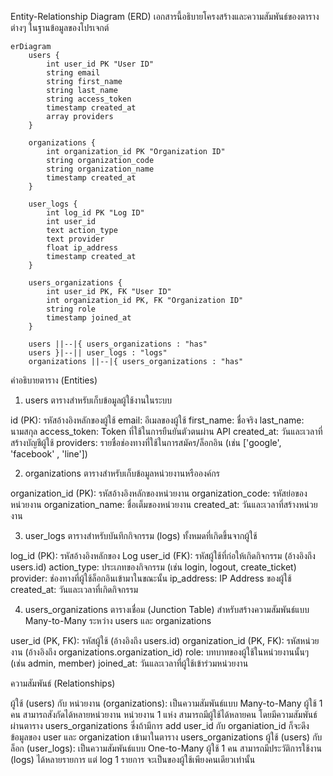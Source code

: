 Entity-Relationship Diagram (ERD)
เอกสารนี้อธิบายโครงสร้างและความสัมพันธ์ของตารางต่างๆ ในฐานข้อมูลของโปรเจกต์

```mermaid
erDiagram
    users {
        int user_id PK "User ID"
        string email
        string first_name
        string last_name
        string access_token
        timestamp created_at
        array providers
    }

    organizations {
        int organization_id PK "Organization ID"
        string organization_code
        string organization_name
        timestamp created_at
    }

    user_logs {
        int log_id PK "Log ID"
        int user_id
        text action_type
        text provider
        float ip_address
        timestamp created_at
    }

    users_organizations {
        int user_id PK, FK "User ID"
        int organization_id PK, FK "Organization ID"
        string role
        timestamp joined_at
    }

    users ||--|{ users_organizations : "has"
    users }|--|| user_logs : "logs"
    organizations ||--|{ users_organizations : "has"
```

คำอธิบายตาราง (Entities)
1. users
ตารางสำหรับเก็บข้อมูลผู้ใช้งานในระบบ

id (PK): รหัสอ้างอิงหลักของผู้ใช้
email: อีเมลของผู้ใช้
first_name: ชื่อจริง
last_name: นามสกุล
access_token: Token ที่ใช้ในการยืนยันตัวตนผ่าน API
created_at: วันและเวลาที่สร้างบัญชีผู้ใช้
providers: รายชื่อช่องทางที่ใช้ในการสมัคร/ล็อกอิน (เช่น ['google', 'facebook' , 'line'])

2. organizations
ตารางสำหรับเก็บข้อมูลหน่วยงานหรือองค์กร

organization_id (PK): รหัสอ้างอิงหลักของหน่วยงาน
organization_code: รหัสย่อของหน่วยงาน
organization_name: ชื่อเต็มของหน่วยงาน
created_at: วันและเวลาที่สร้างหน่วยงาน

3. user_logs
ตารางสำหรับบันทึกกิจกรรม (logs) ทั้งหมดที่เกิดขึ้นจากผู้ใช้

log_id (PK): รหัสอ้างอิงหลักของ Log
user_id (FK): รหัสผู้ใช้ที่ก่อให้เกิดกิจกรรม (อ้างอิงถึง users.id)
action_type: ประเภทของกิจกรรม (เช่น login, logout, create_ticket)
provider: ช่องทางที่ผู้ใช้ล็อกอินเข้ามาในขณะนั้น
ip_address: IP Address ของผู้ใช้
created_at: วันและเวลาที่เกิดกิจกรรม

4. users_organizations
ตารางเชื่อม (Junction Table) สำหรับสร้างความสัมพันธ์แบบ Many-to-Many ระหว่าง users และ organizations

user_id (PK, FK): รหัสผู้ใช้ (อ้างอิงถึง users.id)
organization_id (PK, FK): รหัสหน่วยงาน (อ้างอิงถึง organizations.organization_id)
role: บทบาทของผู้ใช้ในหน่วยงานนั้นๆ (เช่น admin, member)
joined_at: วันและเวลาที่ผู้ใช้เข้าร่วมหน่วยงาน

ความสัมพันธ์ (Relationships)

ผู้ใช้ (users) กับ หน่วยงาน (organizations): เป็นความสัมพันธ์แบบ Many-to-Many ผู้ใช้ 1 คน สามารถสังกัดได้หลายหน่วยงาน หน่วยงาน 1 แห่ง สามารถมีผู้ใช้ได้หลายคน โดยมีความสัมพันธ์ผ่านตาราง users_organizations ซึ่งถ้ามีการ add user_id กับ organiation_id ก็จะดึงข้อมูลของ user และ organization เข้ามาในตาราง users_organizations 
ผู้ใช้ (users) กับ ล็อก (user_logs): เป็นความสัมพันธ์แบบ One-to-Many ผู้ใช้ 1 คน สามารถมีประวัติการใช้งาน (logs) ได้หลายรายการ แต่ log 1 รายการ จะเป็นของผู้ใช้เพียงคนเดียวเท่านั้น
